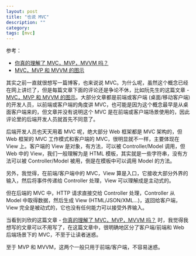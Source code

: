 ```yaml
---
layout: post
title: "也说 MVC"
description: ""
category:
tags: [mvc]
---
```


参考：

- [你真的理解了 MVC，MVP，MVVM 吗？](https://mp.weixin.qq.com/s/EzxfJLb5Hjxyw0_S5rThvg)
- [MVC，MVP 和 MVVM 的图示](http://www.ruanyifeng.com/blog/2015/02/mvcmvp_mvvm.html)

其实之前一直就很想写一篇博客，也来说说 MVC。为什么呢，虽然这个概念已经在网上讲烂了，但是每篇文章下面的评论还是争论不休，比如阮先生的这篇文章 - [MVC，MVP 和 MVVM 的图示](http://www.ruanyifeng.com/blog/2015/02/mvcmvp_mvvm.html)。大部分文章都是前端或客户端 (桌面/移动客户端) 的开发人员，以前端或客户端的角度讲 MVC，也可能是因为这个概念最早是从桌面客户端来的，但文章并没有说明这个 MVC 是在前端或客户端场景使用的，因此评论里的后端开发人员就首先不同意了。

后端开发人员也天天用着 MVC 呢，绝大部分 Web 框架都是 MVC 架构的，但 Web 框架的 MVC 工作模式和客户端的 MVC，很明显就不一样，主要体现在 View 上。客户端的 View 是对象，有方法，可以被 Controller/Model 调用，但 Web 中的 View，我们一般理解为是 HTML 模板，其实就是一些字符串，没有方法可以被 Controller/Model 被用，倒是在模板中可以调用 Model 的方法。

另外，我觉得，在前端/客户端中的 MVC，View 算是入口，它接收大部分外界的输入，然后将事件传递给 Controller 处理，View 可以理解成是主动式的。

但在后端的 MVC 中，HTTP 请求直接交给 Controller 处理，Controller 从 Model 中取得数据，然后生成 View (HTML/JSON/XML...)，返回给客户端，View 完全是被动式的，它也没有任何能力可以接受外界输入。

当看到刘欣的这篇文章 - [你真的理解了 MVC，MVP，MVVM 吗？](https://mp.weixin.qq.com/s/EzxfJLb5Hjxyw0_S5rThvg) 时，我觉得我想写的文章可以不用写了，在这篇文章中，很明确地区分了客户端/前端和 Web 后端场景下的 MVC，不至于让读者迷惑。

至于 MVP 和 MVVM，这两个一般只用于前端/客户端，不容易迷惑。
